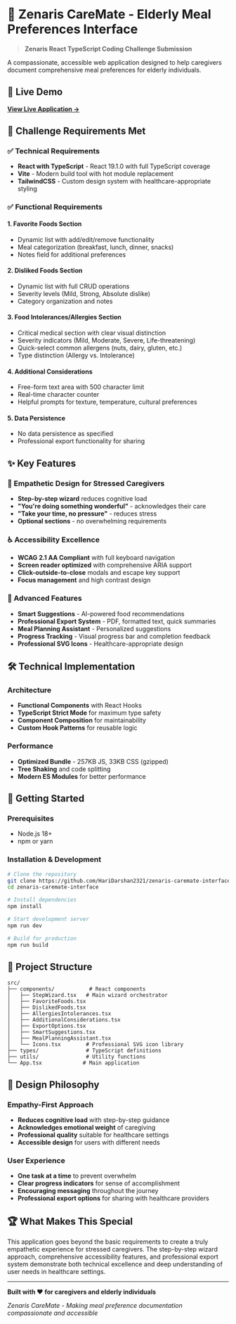 # 🏥 Zenaris CareMate - Elderly Meal Preferences Interface

> **Zenaris React TypeScript Coding Challenge Submission**

A compassionate, accessible web application designed to help caregivers document comprehensive meal preferences for elderly individuals.

## 🌟 Live Demo

**[View Live Application →](https://zenaris-caremate-interface.vercel.app/)**

## 🎯 Challenge Requirements Met

### ✅ Technical Requirements
- **React with TypeScript** - React 19.1.0 with full TypeScript coverage
- **Vite** - Modern build tool with hot module replacement
- **TailwindCSS** - Custom design system with healthcare-appropriate styling

### ✅ Functional Requirements

#### 1. Favorite Foods Section
- Dynamic list with add/edit/remove functionality
- Meal categorization (breakfast, lunch, dinner, snacks)
- Notes field for additional preferences

#### 2. Disliked Foods Section
- Dynamic list with full CRUD operations
- Severity levels (Mild, Strong, Absolute dislike)
- Category organization and notes

#### 3. Food Intolerances/Allergies Section
- Critical medical section with clear visual distinction
- Severity indicators (Mild, Moderate, Severe, Life-threatening)
- Quick-select common allergens (nuts, dairy, gluten, etc.)
- Type distinction (Allergy vs. Intolerance)

#### 4. Additional Considerations
- Free-form text area with 500 character limit
- Real-time character counter
- Helpful prompts for texture, temperature, cultural preferences

#### 5. Data Persistence
- No data persistence as specified
- Professional export functionality for sharing

## ✨ Key Features

### 🎨 Empathetic Design for Stressed Caregivers
- **Step-by-step wizard** reduces cognitive load
- **"You're doing something wonderful"** - acknowledges their care
- **"Take your time, no pressure"** - reduces stress
- **Optional sections** - no overwhelming requirements

### ♿ Accessibility Excellence
- **WCAG 2.1 AA Compliant** with full keyboard navigation
- **Screen reader optimized** with comprehensive ARIA support
- **Click-outside-to-close** modals and escape key support
- **Focus management** and high contrast design

### 🚀 Advanced Features
- **Smart Suggestions** - AI-powered food recommendations
- **Professional Export System** - PDF, formatted text, quick summaries
- **Meal Planning Assistant** - Personalized suggestions
- **Progress Tracking** - Visual progress bar and completion feedback
- **Professional SVG Icons** - Healthcare-appropriate design

## 🛠️ Technical Implementation

### Architecture
- **Functional Components** with React Hooks
- **TypeScript Strict Mode** for maximum type safety
- **Component Composition** for maintainability
- **Custom Hook Patterns** for reusable logic

### Performance
- **Optimized Bundle** - 257KB JS, 33KB CSS (gzipped)
- **Tree Shaking** and code splitting
- **Modern ES Modules** for better performance

## 🚀 Getting Started

### Prerequisites
- Node.js 18+
- npm or yarn

### Installation & Development
```bash
# Clone the repository
git clone https://github.com/HariDarshan2321/zenaris-caremate-interface.git
cd zenaris-caremate-interface

# Install dependencies
npm install

# Start development server
npm run dev

# Build for production
npm run build
```

## 📁 Project Structure

```
src/
├── components/           # React components
│   ├── StepWizard.tsx   # Main wizard orchestrator
│   ├── FavoriteFoods.tsx
│   ├── DislikedFoods.tsx
│   ├── AllergiesIntolerances.tsx
│   ├── AdditionalConsiderations.tsx
│   ├── ExportOptions.tsx
│   ├── SmartSuggestions.tsx
│   ├── MealPlanningAssistant.tsx
│   └── Icons.tsx        # Professional SVG icon library
├── types/               # TypeScript definitions
├── utils/               # Utility functions
└── App.tsx             # Main application
```

## 🎯 Design Philosophy

### Empathy-First Approach
- **Reduces cognitive load** with step-by-step guidance
- **Acknowledges emotional weight** of caregiving
- **Professional quality** suitable for healthcare settings
- **Accessible design** for users with different needs

### User Experience
- **One task at a time** to prevent overwhelm
- **Clear progress indicators** for sense of accomplishment
- **Encouraging messaging** throughout the journey
- **Professional export options** for sharing with healthcare providers

## 🏆 What Makes This Special

This application goes beyond the basic requirements to create a truly empathetic experience for stressed caregivers. The step-by-step wizard approach, comprehensive accessibility features, and professional export system demonstrate both technical excellence and deep understanding of user needs in healthcare settings.

---

**Built with ❤️ for caregivers and elderly individuals**

*Zenaris CareMate - Making meal preference documentation compassionate and accessible*
